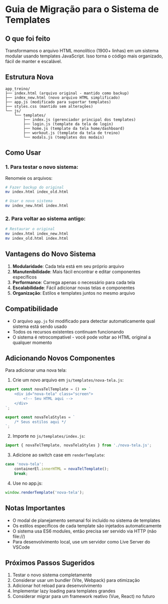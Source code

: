 # Guia de Migração para o Sistema de Templates

## O que foi feito

Transformamos o arquivo HTML monolítico (1900+ linhas) em um sistema modular usando templates JavaScript. Isso torna o código mais organizado, fácil de manter e escalável.

## Estrutura Nova

```
app_treino/
├── index.html (arquivo original - mantido como backup)
├── index_new.html (novo arquivo HTML simplificado)
├── app.js (modificado para suportar templates)
├── styles.css (mantido sem alterações)
└── js/
    └── templates/
        ├── index.js (gerenciador principal dos templates)
        ├── login.js (template da tela de login)
        ├── home.js (template da tela home/dashboard)
        ├── workout.js (template da tela de treino)
        └── modals.js (templates dos modais)
```

## Como Usar

### 1. Para testar o novo sistema:
Renomeie os arquivos:
```bash
# Fazer backup do original
mv index.html index_old.html

# Usar o novo sistema
mv index_new.html index.html
```

### 2. Para voltar ao sistema antigo:
```bash
# Restaurar o original
mv index.html index_new.html
mv index_old.html index.html
```

## Vantagens do Novo Sistema

1. **Modularidade**: Cada tela está em seu próprio arquivo
2. **Manutenibilidade**: Mais fácil encontrar e editar componentes específicos
3. **Performance**: Carrega apenas o necessário para cada tela
4. **Escalabilidade**: Fácil adicionar novas telas e componentes
5. **Organização**: Estilos e templates juntos no mesmo arquivo

## Compatibilidade

- O arquivo `app.js` foi modificado para detectar automaticamente qual sistema está sendo usado
- Todos os recursos existentes continuam funcionando
- O sistema é retrocompatível - você pode voltar ao HTML original a qualquer momento

## Adicionando Novos Componentes

Para adicionar uma nova tela:

1. Crie um novo arquivo em `js/templates/nova-tela.js`:
```javascript
export const novaTelTemplate = () => `
    <div id="nova-tela" class="screen">
        <!-- Seu HTML aqui -->
    </div>
`;

export const novaTelaStyles = `
    /* Seus estilos aqui */
`;
```

2. Importe no `js/templates/index.js`:
```javascript
import { novaTelTemplate, novaTelaStyles } from './nova-tela.js';
```

3. Adicione ao switch case em `renderTemplate`:
```javascript
case 'nova-tela':
    containerEl.innerHTML = novaTelTemplate();
    break;
```

4. Use no app.js:
```javascript
window.renderTemplate('nova-tela');
```

## Notas Importantes

- O modal de planejamento semanal foi incluído no sistema de templates
- Os estilos específicos de cada template são injetados automaticamente
- O sistema usa ES6 modules, então precisa ser servido via HTTP (não file://)
- Para desenvolvimento local, use um servidor como Live Server do VSCode

## Próximos Passos Sugeridos

1. Testar o novo sistema completamente
2. Considerar usar um bundler (Vite, Webpack) para otimização
3. Adicionar hot reload para desenvolvimento
4. Implementar lazy loading para templates grandes
5. Considerar migrar para um framework reativo (Vue, React) no futuro